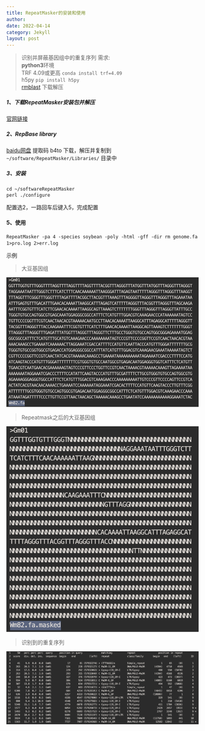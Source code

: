 ```yaml
---
title: RepeatMasker的安装和使用
author: 
date: 2022-04-14
category: Jekyll
layout: post
---
```

> 识别并屏蔽基因组中的重复序列
需求:<br>
**python3**环境<br>
TRF 4.09或更高  `conda install trf=4.09`<br>
h5py    `pip install h5py`<br>
[rmblast][2]    下载解压


##### 1、下载RepeatMasker安装包并解压
[官网链接][1]

##### 2、RepBase library
[baidu网盘][3] 提取码 b4to
下载，解压并复制到 `~/software/RepeatMasker/Libraries/` 目录中

##### 3、安装
```
cd ~/softwareRepeatMasker
perl ./configure
```
配置选2，一路回车后键入5，完成配置


#### 5、使用
`RepeatMasker -pa 4 -species soybean -poly -html -gff -dir rm genome.fa 1>pro.log 2>err.log`

示例
> 大豆基因组

![pic4][4]

> Repeatmask之后的大豆基因组

![pic5][5]

> 识别到的重复序列

![pic6][6]


[1]: https://www.repeatmasker.org/RepeatMasker/
[2]: http://www.repeatmasker.org/RMBlast.html
[3]: https://pan.baidu.com/s/1I5D1K5S4UeLXNrJFrEed2A
[4]: https://github.com/Mikotoo/Mikotoo.github.io/raw/main/downloads/image/blog3_repeatmask/rm1.png
[5]: https://github.com/Mikotoo/Mikotoo.github.io/raw/main/downloads/image/blog3_repeatmask/rm2.png
[6]: https://github.com/Mikotoo/Mikotoo.github.io/raw/main/downloads/image/blog3_repeatmask/rm3.png
